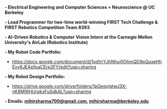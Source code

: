 **- Electrical Engineering and Computer Sciences + Neuroscience @ UC Berkeley**

**- Lead Programmer for two-time world-winning FIRST Tech Challenge & FIRST Robotics Competition Team 8393**

**- AI-Driven Robotics & Computer Vision Intern at the Carnegie Mellon University's AirLab (Robotics Institute)**

**- My Robot Code Portfolio:**

- https://docs.google.com/document/d/1odVrYJhNhuj0OhmQD9pQuxeHhEvv6JEApfpaCErp2FY/edit?usp=sharing

**- My Robot Design Portfolio:**

- https://drive.google.com/drive/folders/1pGeqylgtwJ3X-nK8Mf6HUrpkxFuSdkAL?usp=sharing


**- Emails: mihirsharma700@gmail.com, mihirsharma@berkeley.edu**
